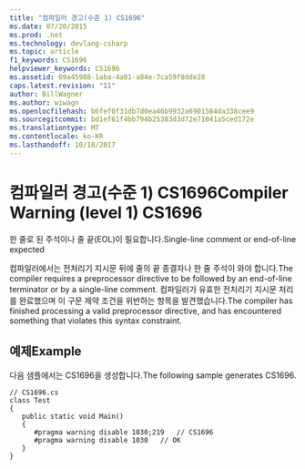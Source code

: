 ```yaml
---
title: "컴파일러 경고(수준 1) CS1696"
ms.date: 07/20/2015
ms.prod: .net
ms.technology: devlang-csharp
ms.topic: article
f1_keywords: CS1696
helpviewer_keywords: CS1696
ms.assetid: 69a45988-1aba-4a01-a84e-7ca59f8dde28
caps.latest.revision: "11"
author: BillWagner
ms.author: wiwagn
ms.openlocfilehash: b6fef0f31db7d0ea46b9932a6901584da338cee9
ms.sourcegitcommit: bd1ef61f4bb794b25383d3d72e71041a5ced172e
ms.translationtype: MT
ms.contentlocale: ko-KR
ms.lasthandoff: 10/18/2017
---
```

# <a name="compiler-warning-level-1-cs1696"></a><span data-ttu-id="28e5c-102">컴파일러 경고(수준 1) CS1696</span><span class="sxs-lookup"><span data-stu-id="28e5c-102">Compiler Warning (level 1) CS1696</span></span>
<span data-ttu-id="28e5c-103">한 줄로 된 주석이나 줄 끝(EOL)이 필요합니다.</span><span class="sxs-lookup"><span data-stu-id="28e5c-103">Single-line comment or end-of-line expected</span></span>  
  
 <span data-ttu-id="28e5c-104">컴파일러에서는 전처리기 지시문 뒤에 줄의 끝 종결자나 한 줄 주석이 와야 합니다.</span><span class="sxs-lookup"><span data-stu-id="28e5c-104">The compiler requires a preprocessor directive to be followed by an end-of-line terminator or by a single-line comment.</span></span> <span data-ttu-id="28e5c-105">컴파일러가 유효한 전처리기 지시문 처리를 완료했으며 이 구문 제약 조건을 위반하는 항목을 발견했습니다.</span><span class="sxs-lookup"><span data-stu-id="28e5c-105">The compiler has finished processing a valid preprocessor directive, and has encountered something that violates this syntax constraint.</span></span>  
  
## <a name="example"></a><span data-ttu-id="28e5c-106">예제</span><span class="sxs-lookup"><span data-stu-id="28e5c-106">Example</span></span>  
 <span data-ttu-id="28e5c-107">다음 샘플에서는 CS1696을 생성합니다.</span><span class="sxs-lookup"><span data-stu-id="28e5c-107">The following sample generates CS1696.</span></span>  
  
```  
// CS1696.cs  
class Test  
{  
   public static void Main()  
   {  
      #pragma warning disable 1030;219   // CS1696  
      #pragma warning disable 1030   // OK  
   }  
}  
```
